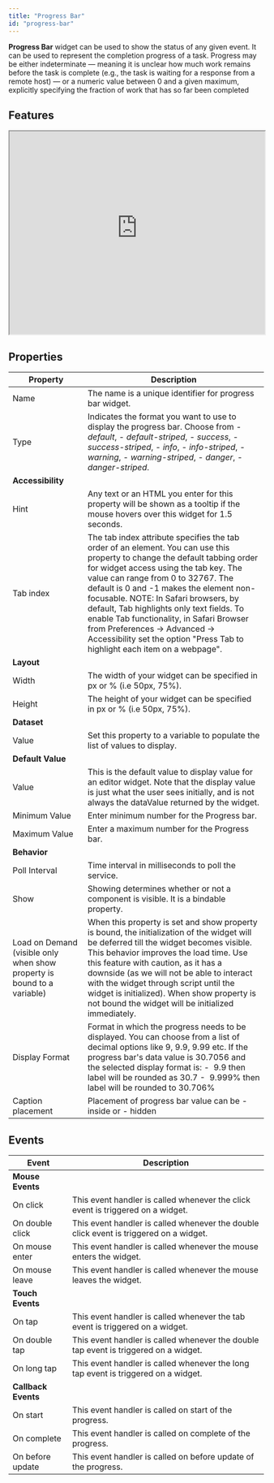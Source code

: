 ```yaml
---
title: "Progress Bar"
id: "progress-bar"
---
```


**Progress Bar** widget can be used to show the status of any given event. It can be used to represent the completion progress of a task. Progress may be either indeterminate — meaning it is unclear how much work remains before the task is complete (e.g., the task is waiting for a response from a remote host) — or a numeric value between 0 and a given maximum, explicitly specifying the fraction of work that has so far been completed

## Features

<iframe width="100%" height="400" style={{backgroundColor: "snow"}} allowtransparency="true" src="https://apps.wavemakeronline.com/documentation_snippets/#/ProgressBar">Progress Bar</iframe>

## Properties

| **Property** | **Description** |
| --- | --- |
| Name | The name is a unique identifier for progress bar widget. |
| Type | Indicates the format you want to use to display the progress bar. Choose from   - _default_,   - _default-striped_,   - _success_,   - _success-striped_,   - _info_,   - _info-striped_,   - _warning_,   - _warning-striped_,   - _danger_,   - _danger-striped_.    |
| **Accessibility** |
| Hint | Any text or an HTML you enter for this property will be shown as a tooltip if the mouse hovers over this widget for 1.5 seconds. |
| Tab index | The tab index attribute specifies the tab order of an element. You can use this property to change the default tabbing order for widget access using the tab key. The value can range from 0 to 32767. The default is 0 and -1 makes the element non-focusable.     NOTE: In Safari browsers, by default, Tab highlights only text fields.   To enable Tab functionality, in Safari Browser from Preferences -> Advanced -> Accessibility set the option "Press Tab to highlight each item on a webpage". |
| **Layout** |
| Width | The width of your widget can be specified in px or % (i.e 50px, 75%). |
| Height | The height of your widget can be specified in px or % (i.e 50px, 75%). |
| **Dataset** |
| Value | Set this property to a variable to populate the list of values to display. |
| **Default Value** |
| Value | This is the default value to display value for an editor widget. Note that the display value is just what the user sees initially, and is not always the dataValue returned by the widget. |
| Minimum Value | Enter minimum number for the Progress bar. |
| Maximum Value | Enter a maximum number for the Progress bar. |
| **Behavior** |
| Poll Interval | Time interval in milliseconds to poll the service. |
| Show | Showing determines whether or not a component is visible. It is a bindable property. |
| Load on Demand (visible only when show property is bound to a variable) | When this property is set and show property is bound, the initialization of the widget will be deferred till the widget becomes visible. This behavior improves the load time. Use this feature with caution, as it has a downside (as we will not be able to interact with the widget through script until the widget is initialized). When show property is not bound the widget will be initialized immediately. |
| Display Format | Format in which the progress needs to be displayed. You can choose from a list of decimal options like 9, 9.9, 9.99 etc. If the progress bar's data value is 30.7056 and the selected display format is: -  9.9 then label will be rounded as 30.7 -  9.999% then label will be rounded to 30.706% |
| Caption placement | Placement of progress bar value can be   - inside or   - hidden    |

## Events

| **Event** | **Description** |
| --- | --- |
| **Mouse Events** |
| On click | This event handler is called whenever the click event is triggered on a widget. |
| On double click | This event handler is called whenever the double click event is triggered on a widget. |
| On mouse enter | This event handler is called whenever the mouse enters the widget. |
| On mouse leave | This event handler is called whenever the mouse leaves the widget. |
| **Touch Events** |
| On tap | This event handler is called whenever the tab event is triggered on a widget. |
| On double tap | This event handler is called whenever the double tap event is triggered on a widget. |
| On long tap | This event handler is called whenever the long tap event is triggered on a widget. |
| **Callback Events** |
| On start | This event handler is called on start of the progress. |
| On complete | This event handler is called on complete of the progress. |
| On before update | This event handler is called on before update of the progress. |


